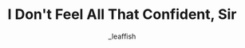 ---
media: "images/rounds/war/dont_feel_all_that_confident.png"
media_type: image
type: art
title: I Don't Feel All That Confident, Sir
author: [_leaffish]
desc: Nanotrasen's finest.
---